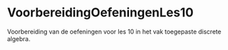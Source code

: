 # VoorbereidingOefeningenLes10
Voorbereiding van de oefeningen voor les 10 in het vak toegepaste discrete algebra.
